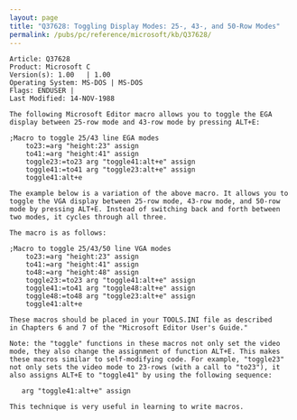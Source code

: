 ```yaml
---
layout: page
title: "Q37628: Toggling Display Modes: 25-, 43-, and 50-Row Modes"
permalink: /pubs/pc/reference/microsoft/kb/Q37628/
---
```


	Article: Q37628
	Product: Microsoft C
	Version(s): 1.00   | 1.00
	Operating System: MS-DOS | MS-DOS
	Flags: ENDUSER |
	Last Modified: 14-NOV-1988
	
	The following Microsoft Editor macro allows you to toggle the EGA
	display between 25-row mode and 43-row mode by pressing ALT+E:
	
	;Macro to toggle 25/43 line EGA modes
	    to23:=arg "height:23" assign
	    to41:=arg "height:41" assign
	    toggle23:=to23 arg "toggle41:alt+e" assign
	    toggle41:=to41 arg "toggle23:alt+e" assign
	    toggle41:alt+e
	
	The example below is a variation of the above macro. It allows you to
	toggle the VGA display between 25-row mode, 43-row mode, and 50-row
	mode by pressing ALT+E. Instead of switching back and forth between
	two modes, it cycles through all three.
	
	The macro is as follows:
	
	;Macro to toggle 25/43/50 line VGA modes
	    to23:=arg "height:23" assign
	    to41:=arg "height:41" assign
	    to48:=arg "height:48" assign
	    toggle23:=to23 arg "toggle41:alt+e" assign
	    toggle41:=to41 arg "toggle48:alt+e" assign
	    toggle48:=to48 arg "toggle23:alt+e" assign
	    toggle41:alt+e
	
	These macros should be placed in your TOOLS.INI file as described
	in Chapters 6 and 7 of the "Microsoft Editor User's Guide."
	
	Note: the "toggle" functions in these macros not only set the video
	mode, they also change the assignment of function ALT+E. This makes
	these macros similar to self-modifying code. For example, "toggle23"
	not only sets the video mode to 23-rows (with a call to "to23"), it
	also assigns ALT+E to "toggle41" by using the following sequence:
	
	   arg "toggle41:alt+e" assign
	
	This technique is very useful in learning to write macros.
